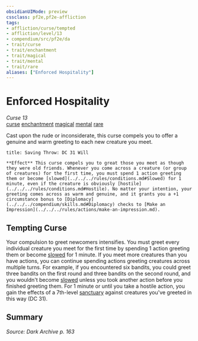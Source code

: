 ```yaml
---
obsidianUIMode: preview
cssclass: pf2e,pf2e-affliction
tags:
- affliction/curse/tempted
- affliction/level/13
- compendium/src/pf2e/da
- trait/curse
- trait/enchantment
- trait/magical
- trait/mental
- trait/rare
aliases: ["Enforced Hospitality"]
---
```

# Enforced Hospitality
*Curse 13*  
[curse](../../../rules/traits/curse.md)  [enchantment](../../../rules/traits/enchantment.md)  [magical](../../../rules/traits/magical.md)  [mental](../../../rules/traits/mental.md)  [rare](../../../rules/traits/rare.md)  

Cast upon the rude or inconsiderate, this curse compels you to offer a genuine and warm greeting to each new creature you meet.

```ad-inline-affliction
title: Saving Throw: DC 31 Will

**Effect** This curse compels you to great those you meet as though they were old friends. Whenever you come across a creature (or group of creatures) for the first time, you must spend 1 action greeting them or become [slowed](../../../rules/conditions.md#Slowed) for 1 minute, even if the creature is obviously [hostile](../../../rules/conditions.md#Hostile). No matter your intention, your greeting comes across as warm and genuine, and it grants you a +1 circumstance bonus to [Diplomacy](../../../compendium/skills.md#Diplomacy) checks to [Make an Impression](../../../rules/actions/make-an-impression.md).
```

## Tempting Curse

Your compulsion to greet newcomers intensifies. You must greet every individual creature you meet for the first time by spending 1 action greeting them or become [slowed](../../../rules/conditions.md#Slowed) for 1 minute. If you meet more creatures than you have actions, you can continue spending actions greeting creatures across multiple turns. For example, if you encountered six bandits, you could greet three bandits on the first round and three bandits on the second round, and you wouldn't become [slowed](../../../rules/conditions.md#Slowed) unless you took another action before you finished greeting them. For 1 minute or until you take a hostile action, you gain the effects of a 7th-level [sanctuary](../../spells/sanctuary.md) against creatures you've greeted in this way (DC 31).

## Summary

*Source: Dark Archive p. 163*
